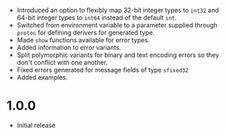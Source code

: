 * Introduced an option to flexibly map 32-bit integer types to `int32` and
  64-bit integer types to `int64` instead of the default `int`.
* Switched from environment variable to a parameter supplied through `protoc`
  for defining derivers for generated type.
* Made `show` functions available for error types.
* Added information to error variants.
* Split polymorphic variants for binary and text encoding errors so they don't
  conflict with one another.
* Fixed errors generated for message fields of type `sfixed32`
* Added examples.

1.0.0
=====

* Initial release
